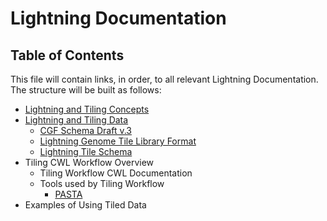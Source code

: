 
# Lightning Documentation 

## Table of Contents

This file will contain links, in order, to all relevant Lightning Documentation. The structure will be built as follows:

+ [Lightning and Tiling Concepts](https://github.com/curoverse/l7g/blob/master/doc/Lightning-Concepts.md)
+ [Lightning and Tiling Data](https://github.com/curoverse/l7g/blob/master/doc/Lightning-Data.md)
  + [CGF Schema Draft v.3](https://github.com/curoverse/l7g/blob/master/doc/CGFv3-Schema.md)	
  + [Lightning Genome Tile Library Format](https://github.com/curoverse/l7g/blob/master/doc/Lightning-Genome-Library-Format.md)
  + [Lightning Tile Schema](https://github.com/curoverse/l7g/blob/master/doc/Lightning-Tile-Schema.md)
+ Tiling CWL Workflow Overview
  + Tiling Workflow CWL Documentation
  + Tools used by Tiling Workflow
    + [PASTA](https://github.com/curoverse/l7g/blob/master/doc/PASTA.md) 
+ Examples of Using Tiled Data 

